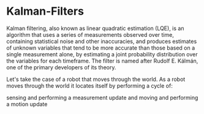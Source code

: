 # Kalman-Filters
 Kalman filtering, also known as linear quadratic estimation (LQE), is an algorithm that uses a series of measurements observed over time, containing statistical noise and other inaccuracies, and produces estimates of unknown variables that tend to be more accurate than those based on a single measurement alone, by estimating a joint probability distribution over the variables for each timeframe. The filter is named after Rudolf E. Kálmán, one of the primary developers of its theory.
 
Let's take the case of a robot that moves through the world. As a robot moves through the world it locates itself by performing a cycle of:

sensing and performing a measurement update and
moving and performing a motion update

